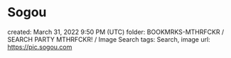 # Sogou

created: March 31, 2022 9:50 PM (UTC)
folder: BOOKMRKS-MTHRFCKR / SEARCH PARTY MTHRFCKR! / Image Search
tags: Search, image
url: https://pic.sogou.com